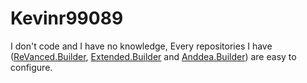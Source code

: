 # Kevinr99089

I don't code and I have no knowledge, Every repositories I have ([ReVanced.Builder](https://github.com/Kevinr99089/ReVanced.Builder), [Extended.Builder](https://github.com/Kevinr99089/Extended.Builder) and [Anddea.Builder](https://github.com/Kevinr99089/Anddea.Builder)) are easy to configure.

